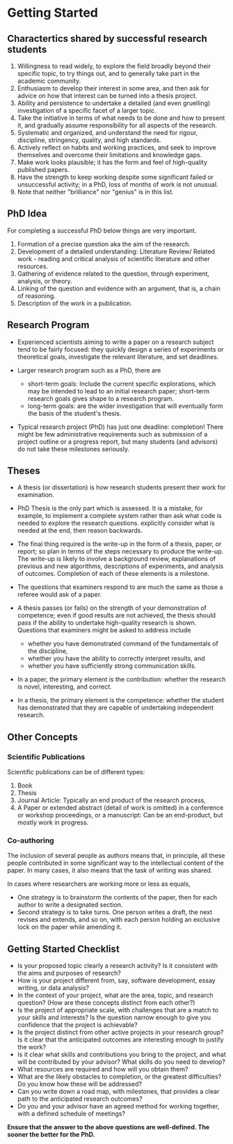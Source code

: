 # Getting Started

## Charactertics shared by successful research students

1. Willingness to read widely, to explore the field broadly beyond their specific topic, to try things out, and to generally take part in the academic community.
2. Enthusiasm to develop their interest in some area, and then ask for advice on how that interest can be turned into a thesis project.
3. Ability and persistence to undertake a detailed (and even gruelling) investigation of a specific facet of a larger topic.
4. Take the initiative in terms of what needs to be done and how to present it, and gradually assume responsibility for all aspects of the research.
5. Systematic and organized, and understand the need for rigour, discipline, stringency, quality, and high standards.
6. Actively reflect on habits and working practices, and seek to improve themselves and overcome their limitations and knowledge gaps.
7. Make work looks plausible; it has the form and feel of high-quality published papers.
8. Have the strength to keep working despite some significant failed or unsuccessful activity; in a PhD, loss of months of work is not unusual.
9. Note that neither "brilliance" nor "genius" is in this list.

## PhD Idea

For completing a successful PhD below things are very important.

1. Formation of a precise question aka the aim of the research.
2. Development of a detailed understanding: Literature Review/ Related work - reading and critical analysis of scientific literature and other resources.
3. Gathering of evidence related to the question, through experiment, analysis, or theory.
4. Linking of the question and evidence with an argument, that is, a chain of reasoning.
5. Description of the work in a publication.

## Research Program

- Experienced scientists aiming to write a paper on a research subject tend to be fairly focused: they quickly design a series of experiments or theoretical goals, investigate the relevant literature, and set deadlines.

- Larger research program such as a PhD, there are

  - short-term goals: Include the current specific explorations, which may be intended to lead to an initial research paper; short-term research goals gives shape to a research program.
  - long-term goals: are the wider investigation that will eventually form the basis of the student's thesis.

- Typical research project (PhD) has just one deadline: completion! There might be few administrative requirements such as submission of a project outline or a progress report, but many students (and advisors) do not take these milestones seriously.

## Theses

- A thesis (or dissertation) is how research students present their work for examination.

- PhD Thesis is the only part which is assessed. It is a mistake, for example, to implement a complete system rather than ask what code is needed to explore the research questions. explicitly consider what is needed at the end, then reason backwards.
- The final thing required is the write-up in the form of a thesis, paper, or report; so plan in terms of the steps necessary to produce the write-up. The write-up is likely to involve a background review, explanations of previous and new algorithms, descriptions of experiments, and analysis of outcomes. Completion of each of these elements is a milestone.

- The questions that examiners respond to are much the same as those a referee would ask of a paper.

- A thesis passes (or fails) on the strength of your demonstration of competence; even if good results are not achieved, the thesis should pass if the ability to undertake high-quality research is shown. Questions that examiners might be asked to address include
  - whether you have demonstrated command of the fundamentals of the discipline,
  - whether you have the ability to correctly interpret results, and
  - whether you have sufficiently strong communication skills.

- In a paper, the primary element is the contribution: whether the research is novel, interesting, and correct.
- In a thesis, the primary element is the competence: whether the student has demonstrated that they are capable of undertaking independent research.

## Other Concepts

### Scientific Publications

Scientific publications can be of different types:

1. Book
2. Thesis
3. Journal Article: Typically an end product of the research process,
4. A Paper or extended abstract (detail of work is omitted) in a conference or workshop proceedings, or a manuscript: Can be an end-product, but mostly work in progress.

### Co-authoring

The inclusion of several people as authors means that, in principle, all these people contributed in some significant way to the intellectual content of the paper. In many cases, it also means that the task of writing was shared.

In cases where researchers are working more or less as equals,

- One strategy is to brainstorm the contents of the paper, then for each author to write a designated section.
- Second strategy is to take turns. One person writes a draft, the next revises and extends, and so on, with each person holding an exclusive lock on the paper while amending it.

## Getting Started Checklist

- Is your proposed topic clearly a research activity? Is it consistent with the aims and purposes of research?
- How is your project different from, say, software development, essay writing, or data analysis?
- In the context of your project, what are the area, topic, and research question? (How are these concepts distinct from each other?)
- Is the project of appropriate scale, with challenges that are a match to your skills and interests? Is the question narrow enough to give you confidence that the project is achievable?
- Is the project distinct from other active projects in your research group? Is it clear that the anticipated outcomes are interesting enough to justify the work?
- Is it clear what skills and contributions you bring to the project, and what will be contributed by your advisor? What skills do you need to develop?
- What resources are required and how will you obtain them?
- What are the likely obstacles to completion, or the greatest difficulties? Do you know how these will be addressed?
- Can you write down a road map, with milestones, that provides a clear path to the anticipated research outcomes?
- Do you and your advisor have an agreed method for working together, with a defined schedule of meetings?

**Ensure that the answer to the above questions are well-defined. The sooner the better for the PhD.**
